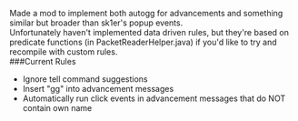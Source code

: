 Made a mod to implement both autogg for advancements and something similar but broader than sk1er's popup events. <br>
Unfortunately haven't implemented data driven rules, but they're based on predicate functions (in PacketReaderHelper.java) if you'd like to try and recompile with custom rules. <br>
###Current Rules
+ Ignore tell command suggestions
+ Insert "gg" into advancement messages
+ Automatically run click events in advancement messages that do NOT contain own name
